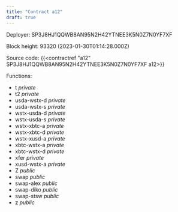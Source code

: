 ```yaml
---
title: "Contract a12"
draft: true
---
```

Deployer: SP3J8HJ1QQWB8AN95N2H42YTNEE3K5N0Z7N0YF7XF


 



Block height: 93320 (2023-01-30T01:14:28.000Z)

Source code: {{<contractref "a12" SP3J8HJ1QQWB8AN95N2H42YTNEE3K5N0Z7N0YF7XF a12>}}

Functions:

* t _private_
* t2 _private_
* usda-wstx-d _private_
* usda-wstx-s _private_
* wstx-usda-d _private_
* wstx-usda-s _private_
* wstx-xbtc-a _private_
* wstx-xbtc-d _private_
* wstx-xusd-a _private_
* xbtc-wstx-a _private_
* xbtc-wstx-d _private_
* xfer _private_
* xusd-wstx-a _private_
* Z _public_
* swap _public_
* swap-alex _public_
* swap-diko _public_
* swap-stsw _public_
* z _public_

